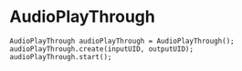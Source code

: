 # AudioPlayThrough

```
AudioPlayThrough audioPlayThrough = AudioPlayThrough();
audioPlayThrough.create(inputUID, outputUID);
audioPlayThrough.start(); 
```
